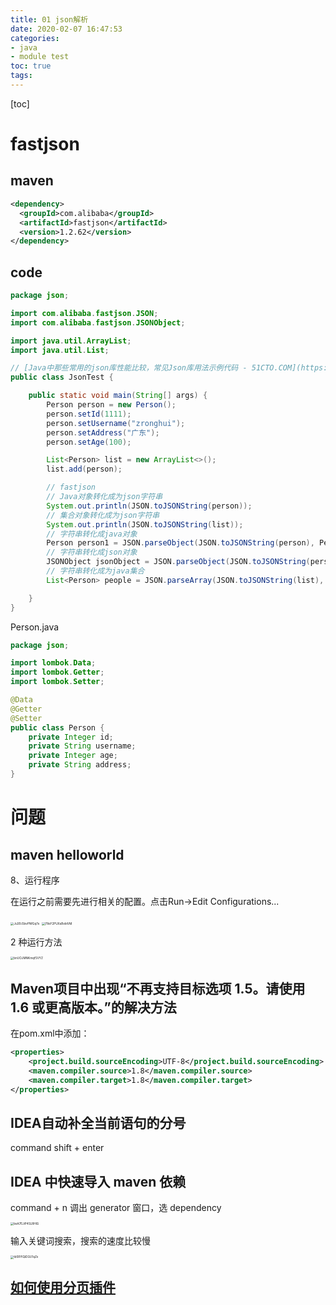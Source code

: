 ```yaml
---
title: 01 json解析
date: 2020-02-07 16:47:53
categories:
- java
- module test
toc: true
tags:
---
```


[toc]

<!--more-->

# fastjson

## maven

```xml
<dependency>
  <groupId>com.alibaba</groupId>
  <artifactId>fastjson</artifactId>
  <version>1.2.62</version>
</dependency>
```



## code

```java
package json;

import com.alibaba.fastjson.JSON;
import com.alibaba.fastjson.JSONObject;

import java.util.ArrayList;
import java.util.List;

// [Java中那些常用的json库性能比较，常见Json库用法示例代码 - 51CTO.COM](https://developer.51cto.com/art/201907/599631.htm)
public class JsonTest {

    public static void main(String[] args) {
        Person person = new Person();
        person.setId(1111);
        person.setUsername("zronghui");
        person.setAddress("广东");
        person.setAge(100);

        List<Person> list = new ArrayList<>();
        list.add(person);

        // fastjson
        // Java对象转化成为json字符串
        System.out.println(JSON.toJSONString(person));
        // 集合对象转化成为json字符串
        System.out.println(JSON.toJSONString(list));
        // 字符串转化成java对象
        Person person1 = JSON.parseObject(JSON.toJSONString(person), Person.class);
        // 字符串转化成json对象
        JSONObject jsonObject = JSON.parseObject(JSON.toJSONString(person));
        // 字符串转化成为java集合
        List<Person> people = JSON.parseArray(JSON.toJSONString(list), Person.class);

    }
}
```

Person.java

```java
package json;

import lombok.Data;
import lombok.Getter;
import lombok.Setter;

@Data
@Getter
@Setter
public class Person {
    private Integer id;
    private String username;
    private Integer age;
    private String address;
} 
```



# 问题

## maven helloworld

8、运行程序

在运行之前需要先进行相关的配置。点击Run->Edit Configurations...

<img src="https://i.loli.net/2020/02/07/Ju3Ec5bvPNfGq7e.png" alt="Ju3Ec5bvPNfGq7e" style="zoom: 33%;" />

<img src="https://i.loli.net/2020/02/07/78eY2PUXsBvbtVM.png" alt="78eY2PUXsBvbtVM" style="zoom:33%;" />

2 种运行方法

<img src="https://i.loli.net/2020/02/07/bnUOJMNKmqfSVYZ.png" alt="bnUOJMNKmqfSVYZ" style="zoom:33%;" />

## Maven项目中出现“不再支持目标选项 1.5。请使用 1.6 或更高版本。”的解决方法


在pom.xml中添加：

```xml
<properties>
    <project.build.sourceEncoding>UTF-8</project.build.sourceEncoding>
    <maven.compiler.source>1.8</maven.compiler.source>
    <maven.compiler.target>1.8</maven.compiler.target>
</properties>
```


## IDEA自动补全当前语句的分号

command shift + enter



## IDEA 中快速导入 maven 依赖

command + n 调出 generator 窗口，选 dependency

<img src="https://i.loli.net/2020/02/07/bsA7EJiP4SLRHlG.png" alt="bsA7EJiP4SLRHlG" style="zoom:33%;" />



输入关键词搜索，搜索的速度比较慢

<img src="https://i.loli.net/2020/02/07/tb5RYlQiDGU1qZx.png" alt="tb5RYlQiDGU1qZx" style="zoom:33%;" />

## [如何使用分页插件](https://pagehelper.github.io/docs/howtouse/)

